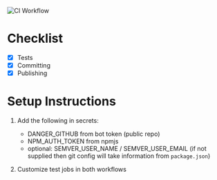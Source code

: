 ![CI Workflow](https://user-images.githubusercontent.com/29791650/64193157-31ce0d80-ce4a-11e9-99ad-fbfe2780d3ce.png)

# Checklist
- [x] Tests
- [x] Committing
- [x] Publishing

<!-- # Questions
- [ ] Use a Docker account?
  - [ ] vs using CLI to install the files onto the repo
- [ ] Monorepo?
  - [ ] Purpose is to install it once and applied to all its children?
  - [ ] Alternative is to install per repo in an organization?
- [ ] How to make lint/test/coverage settings suitable for any repos? -->

# Setup Instructions
1. Add the following in secrets:
    - DANGER_GITHUB from bot token (public repo)
    - NPM_AUTH_TOKEN from npmjs
    - optional: SEMVER_USER_NAME / SEMVER_USER_EMAIL 
      (if not supplied then git config will take information from `package.json`)

2. Customize test jobs in both workflows